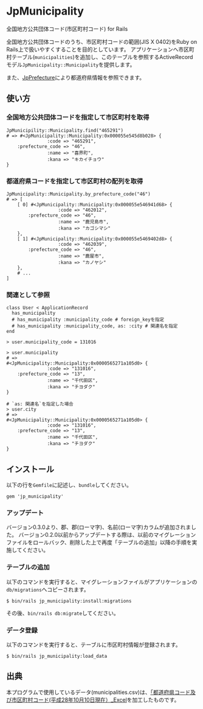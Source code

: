 # JpMunicipality
全国地方公共団体コード(市区町村コード) for Rails

全国地方公共団体コードのうち、市区町村コードの範囲(JIS X 0402)をRuby on Rails上で扱いやすくすることを目的としています。
アプリケーションへ市区町村テーブル(`municipalities`)を追加し、このテーブルを参照するActiveRecordモデル`JpMunicipality::Municipality`を提供します。

また、[JpPrefecture](https://github.com/chocoby/jp_prefecture)により都道府県情報を参照できます。

## 使い方

### 全国地方公共団体コードを指定して市区町村を取得

```
JpMunicipility::Municipality.find("465291")
# => #<JpMunicipality::Municipality:0x000055e545d8b028> {
               :code => "465291",
    :prefecture_code => "46",
               :name => "喜界町",
               :kana => "キカイチョウ"
}
```

### 都道府県コードを指定して市区町村の配列を取得

```
JpMunicipality::Municipality.by_prefecture_code("46")
# => [
    [ 0] #<JpMunicipality::Municipality:0x000055e546941d68> {
                   :code => "462012",
        :prefecture_code => "46",
                   :name => "鹿児島市",
                   :kana => "カゴシマシ"
    },
    [ 1] #<JpMunicipality::Municipality:0x000055e5469402d8> {
                   :code => "462039",
        :prefecture_code => "46",
                   :name => "鹿屋市",
                   :kana => "カノヤシ"
    },
    # ...
]
```

### 関連として参照

```
class User < ApplicationRecord
  has_municipality
  # has_municipality :municipality_code # foreign_keyを指定
  # has_municipality :municipality_code, as: :city # 関連名を指定
end
```

```
> user.municipality_code = 131016

> user.municipality
# =>
#<JpMunicipality::Municipality:0x0000565271a105d0> {
               :code => "131016",
    :prefecture_code => "13",
               :name => "千代田区",
               :kana => "チヨダク"
}

# `as: 関連名`を指定した場合
> user.city
# =>
#<JpMunicipality::Municipality:0x0000565271a105d0> {
               :code => "131016",
    :prefecture_code => "13",
               :name => "千代田区",
               :kana => "チヨダク"
}
```

## インストール

以下の行を`Gemfile`に記述し、`bundle`してください。

```
gem 'jp_municipality'
```

### アップデート

バージョン0.3.0より、郡、郡(ローマ字)、名前(ローマ字)カラムが追加されました。
バージョン0.2.0以前からアップデートする際は、以前のマイグレーションファイルをロールバック、削除した上で再度「テーブルの追加」以降の手順を実施してください。

### テーブルの追加

以下のコマンドを実行すると、マイグレーションファイルがアプリケーションの`db/migrations`へコピーされます。

```
$ bin/rails jp_municipality:install:migrations
```

その後、`bin/rails db:migrate`してください。

### データ登録

以下のコマンドを実行すると、テーブルに市区町村情報が登録されます。

```
$ bin/rails jp_municipality:load_data
```

## 出典
本プログラムで使用しているデータ(municipalities.csv)は、[「都道府県コード及び市区町村コード(平成28年10月10日現在）_Excel](http://www.data.go.jp/data/dataset/soumu_20140909_0395/resource/dff2cb46-a11e-4879-b5d9-6c4776114e9a)を加工したものです。
